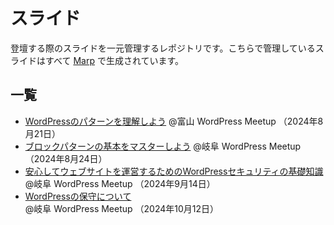 # スライド

登壇する際のスライドを一元管理するレポジトリです。こちらで管理しているスライドはすべて [Marp](https://marpit.marp.app/) で生成されています。

## 一覧

- [WordPressのパターンを理解しよう](./pdf/all-about-wordpress-pattern.pdf) @富山 WordPress Meetup （2024年8月21日）
- [ブロックパターンの基本をマスターしよう](./pdf/master-wordpress-pattern.pdf) @岐阜 WordPress Meetup （2024年8月24日）
- [安心してウェブサイトを運営するためのWordPressセキュリティの基礎知識](./pdf/basic-knowledge-of-wordpress-security-to-run-your-site.pdf) @岐阜 WordPress Meetup （2024年9月14日）
- [WordPressの保守について](./pdf/about-wordpress-maintenance.pdf) @岐阜 WordPress Meetup （2024年10月12日）